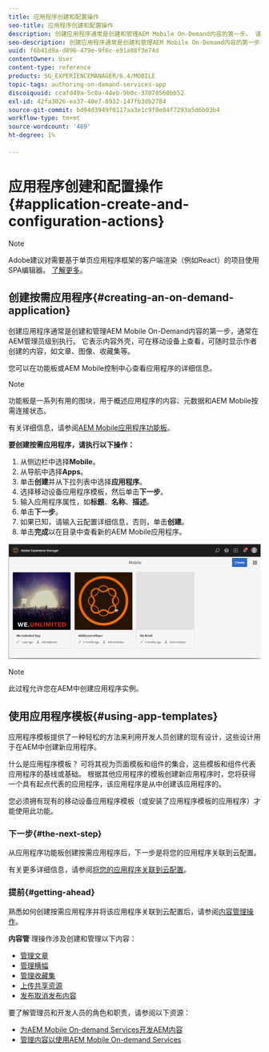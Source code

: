 ```yaml
---
title: 应用程序创建和配置操作
seo-title: 应用程序创建和配置操作
description: 创建应用程序通常是创建和管理AEM Mobile On-Demand内容的第一步。 请阅读本页以了解更多信息。
seo-description: 创建应用程序通常是创建和管理AEM Mobile On-Demand内容的第一步。 请阅读本页以了解更多信息。
uuid: f6b41d9a-d896-479e-9f6c-e91a88f3e74d
contentOwner: User
content-type: reference
products: SG_EXPERIENCEMANAGER/6.4/MOBILE
topic-tags: authoring-on-demand-services-app
discoiquuid: ccafd49a-5c8a-44eb-9b0c-37070560bb52
exl-id: 42fa3026-ea37-40e7-8932-147fb3db2784
source-git-commit: bd94d3949f0117aa3e1c9f0e84f7293a5d6b03b4
workflow-type: tm+mt
source-wordcount: '469'
ht-degree: 1%

---
```


# 应用程序创建和配置操作{#application-create-and-configuration-actions}

>[!NOTE]
>
>Adobe建议对需要基于单页应用程序框架的客户端渲染（例如React）的项目使用SPA编辑器。 [了解更多](/help/sites-developing/spa-overview.md)。

## 创建按需应用程序{#creating-an-on-demand-application}

创建应用程序通常是创建和管理AEM Mobile On-Demand内容的第一步，通常在AEM管理员级别执行。 它表示内容外壳，可在移动设备上查看，可随时显示作者创建的内容，如文章、图像、收藏集等。

您可以在功能板或AEM Mobile控制中心查看应用程序的详细信息。

>[!NOTE]
>
>功能板是一系列有用的图块，用于概述应用程序的内容、元数据和AEM Mobile按需连接状态。
>
>有关详细信息，请参阅[AEM Mobile应用程序功能板](/help/mobile/mobile-apps-ondemand-application-dashboard.md)。

**要创建按需应用程序，请执行以下操作：**

1. 从侧边栏中选择&#x200B;**Mobile**。
1. 从导航中选择&#x200B;**Apps**。
1. 单击&#x200B;**创建**&#x200B;并从下拉列表中选择&#x200B;**应用程序**。
1. 选择移动设备应用程序模板，然后单击&#x200B;**下一步**。
1. 输入应用程序属性，如&#x200B;**标题**、**名称**、**描述**。
1. 单击&#x200B;**下一步**。
1. 如果已知，请输入云配置详细信息，否则，单击&#x200B;**创建**。
1. 单击&#x200B;**完成**&#x200B;以在目录中查看新的AEM Mobile应用程序。

![chlimage_1](assets/chlimage_1.gif)

>[!NOTE]
>
>此过程允许您在AEM中创建应用程序实例。

## 使用应用程序模板{#using-app-templates}

应用程序模板提供了一种轻松的方法来利用开发人员创建的现有设计，这些设计用于在AEM中创建新应用程序。

什么是应用程序模板？ 可将其视为页面模板和组件的集合，这些模板和组件代表应用程序的基线或基础。
根据其他应用程序的模板创建新应用程序时，您将获得一个具有起点代表的应用程序，该应用程序是从中创建该应用程序的。

您必须拥有现有的移动设备应用程序模板（或安装了应用程序模板的应用程序）才能使用此功能。

### 下一步{#the-next-step}

从应用程序功能板创建按需应用程序后，下一步是将您的应用程序关联到云配置。

有关更多详细信息，请参阅[将您的应用程序关联到云配置](/help/mobile/mobile-on-demand-associating-an-on-demand-app-to-cloud-configuration.md)。

### 提前{#getting-ahead}

熟悉如何创建按需应用程序并将该应用程序关联到云配置后，请参阅[内容管理操作](/help/mobile/mobile-apps-ondemand-manage-content-ondemand.md)。

**内容管** 理操作涉及创建和管理以下内容：

* [管理文章](/help/mobile/mobile-on-demand-managing-articles.md)
* [管理横幅](/help/mobile/mobile-on-demand-managing-banners.md)
* [管理收藏集](/help/mobile/mobile-on-demand-managing-collections.md)
* [上传共享资源](/help/mobile/mobile-on-demand-shared-resources.md)
* [发布取消发布内容](/help/mobile/mobile-on-demand-publishing-unpublishing.md)

要了解管理员和开发人员的角色和职责，请参阅以下资源：

* [为AEM Mobile On-demand Services开发AEM内容](/help/mobile/aem-mobile-on-demand.md)
* [管理内容以使用AEM Mobile On-demand Services](/help/mobile/aem-mobile.md)
